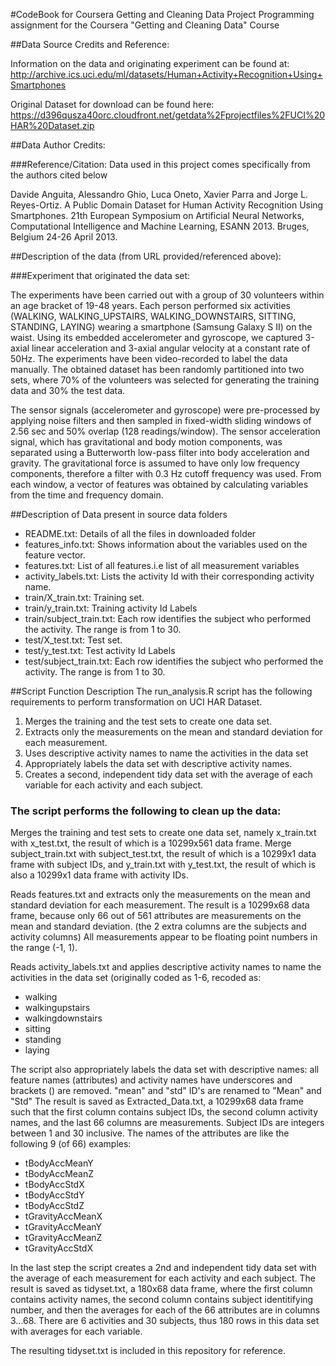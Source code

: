 #CodeBook for Coursera Getting and Cleaning Data Project
Programming assignment for the Coursera "Getting and Cleaning Data" Course

##Data Source Credits and Reference:

Information on the data and originating experiment can be found at:
http://archive.ics.uci.edu/ml/datasets/Human+Activity+Recognition+Using+Smartphones

Original Dataset for download can be found here:
https://d396qusza40orc.cloudfront.net/getdata%2Fprojectfiles%2FUCI%20HAR%20Dataset.zip

##Data Author Credits:

###Reference/Citation: Data used in this project comes specifically from the authors cited below

Davide Anguita, Alessandro Ghio, Luca Oneto, Xavier Parra and Jorge L. Reyes-Ortiz. A Public Domain Dataset for Human Activity Recognition Using 
Smartphones. 21th European Symposium on Artificial Neural Networks, Computational Intelligence and Machine Learning, ESANN 2013. 
Bruges, Belgium 24-26 April 2013.

##Description of the data (from URL provided/referenced above):

###Experiment that originated the data set:

The experiments have been carried out with a group of 30 volunteers within an age bracket of 19-48 years. Each person performed six activities
 (WALKING, WALKING_UPSTAIRS, WALKING_DOWNSTAIRS, SITTING, STANDING, LAYING) wearing a smartphone (Samsung Galaxy S II) on the waist. 
 Using its embedded accelerometer and gyroscope, we captured 3-axial linear acceleration and 3-axial angular velocity at a constant rate of 50Hz.
 The experiments have been video-recorded to label the data manually. The obtained dataset has been randomly partitioned into two sets, where 70% 
 of the volunteers was selected for generating the training data and 30% the test data. 

The sensor signals (accelerometer and gyroscope) were pre-processed by applying noise filters and then sampled in fixed-width sliding windows of 
2.56 sec and 50% overlap (128 readings/window). The sensor acceleration signal, which has gravitational and body motion components, was separated 
using a Butterworth low-pass filter into body acceleration and gravity. The gravitational force is assumed to have only low frequency components, 
therefore a filter with 0.3 Hz cutoff frequency was used. From each window, a vector of features was obtained by calculating variables from the time 
and frequency domain.

##Description of Data present in source data folders

* README.txt: Details of all the files in downloaded folder
* features_info.txt: Shows information about the variables used on the feature vector.
* features.txt: List of all features.i.e list of all measurement variables
* activity_labels.txt: Lists the activity Id with their corresponding activity name.
* train/X_train.txt: Training set.
* train/y_train.txt: Training activity Id Labels
* train/subject_train.txt: Each row identifies the subject who performed the activity. The range is from 1 to 30.
* test/X_test.txt: Test set.
* test/y_test.txt: Test activity Id Labels
* test/subject_train.txt: Each row identifies the subject who performed the activity. The range is from 1 to 30.

##Script Function Description
The run_analysis.R script has the following requirements to perform transformation on UCI HAR Dataset.

1. Merges the training and the test sets to create one data set.
2. Extracts only the measurements on the mean and standard deviation for each measurement.
3. Uses descriptive activity names to name the activities in the data set
4. Appropriately labels the data set with descriptive activity names.
5. Creates a second, independent tidy data set with the average of each variable for each activity and each subject.

### The script performs the following to clean up the data:

Merges the training and test sets to create one data set, namely x_train.txt with x_test.txt, the result of which is a 10299x561 data frame.
Merge subject_train.txt with subject_test.txt, the result of which is a 10299x1 data frame with subject IDs, and y_train.txt with y_test.txt, 
the result of which is also a 10299x1 data frame with activity IDs.

Reads features.txt and extracts only the measurements on the mean and standard deviation for each measurement. The result is a 10299x68 data frame, 
because only 66 out of 561 attributes are measurements on the mean and standard deviation. (the 2 extra columns are the subjects and activity columns) 
All measurements appear to be floating point numbers in the range (-1, 1).

Reads activity_labels.txt and applies descriptive activity names to name the activities in the data set (originally coded as 1-6, recoded as:

* walking
* walkingupstairs
* walkingdownstairs
* sitting
* standing
* laying

The script also appropriately labels the data set with descriptive names: all feature names (attributes) and activity names have underscores and brackets () are removed. "mean" and "std" ID's are renamed to "Mean" and "Std"  The result is saved as Extracted_Data.txt, a 10299x68 data frame such that the first column contains subject IDs, the second column activity names, and the last 66 columns are measurements. Subject IDs are integers between 1 and 30 inclusive. The names of the attributes are like the following 9 (of 66) examples:

* tBodyAccMeanY
* tBodyAccMeanZ
* tBodyAccStdX
* tBodyAccStdY
* tBodyAccStdZ
* tGravityAccMeanX
* tGravityAccMeanY
* tGravityAccMeanZ
* tGravityAccStdX

In the last step the script creates a 2nd and independent tidy data set with the average of each measurement for each activity and each subject. The result is saved as tidyset.txt, a 180x68 data frame, where the first column contains activity names, the second column contains subject identitifying number, and then the averages for each of the 66 attributes are in columns 3...68. There are 6 activities and 30 subjects, thus 180 rows in this data set with averages for each variable. 

The resulting tidyset.txt is included in this repository for reference.
 
 
 
